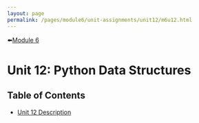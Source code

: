 ```yaml
---
layout: page
permalink: /pages/module6/unit-assignments/unit12/m6u12.html
---
```


⬅️[Module 6](/pages/module6.html)

# Unit 12: Python Data Structures


## Table of Contents

- [Unit 12 Description](/pages/module6/unit-assignments/unit12/m6u12-description.html)
